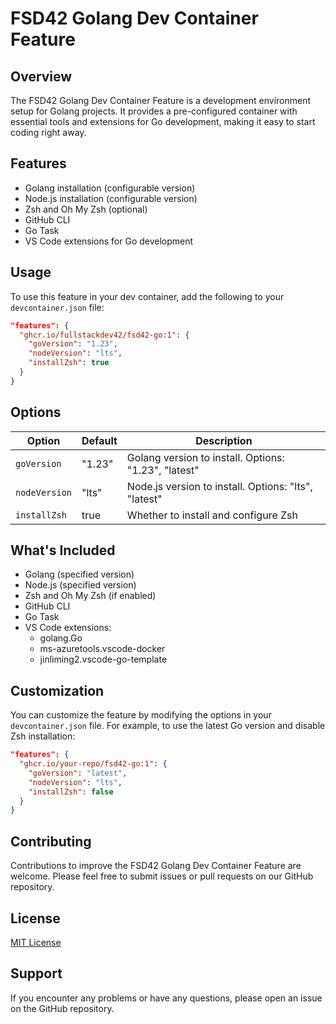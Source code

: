 # FSD42 Golang Dev Container Feature

## Overview

The FSD42 Golang Dev Container Feature is a development environment setup for Golang projects. It provides a pre-configured container with essential tools and extensions for Go development, making it easy to start coding right away.

## Features

- Golang installation (configurable version)
- Node.js installation (configurable version)
- Zsh and Oh My Zsh (optional)
- GitHub CLI
- Go Task
- VS Code extensions for Go development

## Usage

To use this feature in your dev container, add the following to your `devcontainer.json` file:

```json
"features": {
  "ghcr.io/fullstackdev42/fsd42-go:1": {
    "goVersion": "1.23",
    "nodeVersion": "lts",
    "installZsh": true
  }
}
```

## Options

| Option | Default | Description |
|--------|---------|-------------|
| `goVersion` | "1.23" | Golang version to install. Options: "1.23", "latest" |
| `nodeVersion` | "lts" | Node.js version to install. Options: "lts", "latest" |
| `installZsh` | true | Whether to install and configure Zsh |

## What's Included

- Golang (specified version)
- Node.js (specified version)
- Zsh and Oh My Zsh (if enabled)
- GitHub CLI
- Go Task
- VS Code extensions:
  - golang.Go
  - ms-azuretools.vscode-docker
  - jinliming2.vscode-go-template

## Customization

You can customize the feature by modifying the options in your `devcontainer.json` file. For example, to use the latest Go version and disable Zsh installation:

```json
"features": {
  "ghcr.io/your-repo/fsd42-go:1": {
    "goVersion": "latest",
    "nodeVersion": "lts",
    "installZsh": false
  }
}
```

## Contributing

Contributions to improve the FSD42 Golang Dev Container Feature are welcome. Please feel free to submit issues or pull requests on our GitHub repository.

## License

[MIT License](LICENSE)

## Support

If you encounter any problems or have any questions, please open an issue on the GitHub repository.
